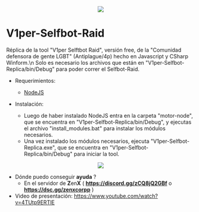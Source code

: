 <div align="center">
  <img  src="https://i.ibb.co/swhMJzg/equisde1.png">
</div>

# V1per-Selfbot-Raid
Réplica de la tool "V1per Selftbot Raid", versión free, de la "Comunidad defensora de gente LGBT" (Antiplague/4p) hecho en Javascript y CSharp Winform.\n
Solo es necesario los archivos que están en "V1per-Selfbot-Replica/bin/Debug" para poder correr el Selfbot-Raid.

- Requerimientos:
  - [NodeJS](https://nodejs.org/)
  
- Instalación:
  - Luego de haber instalado NodeJS entra en la carpeta "motor-node", que se encuentra en "V1per-Selfbot-Replica/bin/Debug", y ejecutas el archivo "install_modules.bat" para instalar los módulos necesarios.
  - Una vez instalado los módulos necesarios, ejecuta "V1per-Selfbot-Replica.exe", que se encuentra en "V1per-Selfbot-Replica/bin/Debug" para iniciar la tool.

<div align="center">
  <img  src="https://i.ibb.co/ZL1Mv3b/equisde2.png">
</div>

- Dónde puedo conseguir **ayuda** ?
  - En el servidor de **Z**en**X** ( **https://discord.gg/zCQ8jQ2GBf** o **https://dsc.gg/zenxcorpp** )
- Video de presentación: https://www.youtube.com/watch?v=4TUtp9ERTlE

